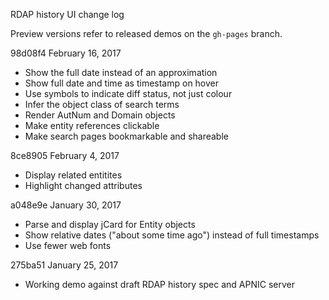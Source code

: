 RDAP history UI change log

Preview versions refer to released demos on the `gh-pages` branch.

98d08f4         February 16, 2017
  * Show the full date instead of an approximation
  * Show full date and time as timestamp on hover
  * Use symbols to indicate diff status, not just colour
  * Infer the object class of search terms
  * Render AutNum and Domain objects
  * Make entity references clickable
  * Make search pages bookmarkable and shareable

8ce8905         February 4, 2017
  * Display related entitites
  * Highlight changed attributes

a048e9e         January 30, 2017
  * Parse and display jCard for Entity objects
  * Show relative dates ("about some time ago") instead of full timestamps
  * Use fewer web fonts

275ba51         January 25, 2017
  * Working demo against draft RDAP history spec and APNIC server
